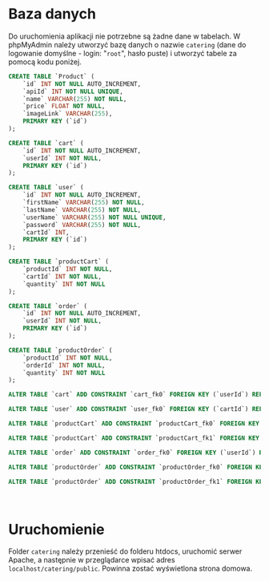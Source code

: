 <h1>Baza danych</h1>

Do uruchomienia aplikacji nie potrzebne są żadne dane w tabelach. W phpMyAdmin należy utworzyć bazę danych o nazwie ```catering``` (dane do logowanie domyślne - login: "```root```", hasło puste) i utworzyć tabele za pomocą kodu poniżej.

```sql
CREATE TABLE `Product` (
	`id` INT NOT NULL AUTO_INCREMENT,
	`apiId` INT NOT NULL UNIQUE,
	`name` VARCHAR(255) NOT NULL,
	`price` FLOAT NOT NULL,
	`imageLink` VARCHAR(255),
	PRIMARY KEY (`id`)
);

CREATE TABLE `cart` (
	`id` INT NOT NULL AUTO_INCREMENT,
	`userId` INT NOT NULL,
	PRIMARY KEY (`id`)
);

CREATE TABLE `user` (
	`id` INT NOT NULL AUTO_INCREMENT,
	`firstName` VARCHAR(255) NOT NULL,
	`lastName` VARCHAR(255) NOT NULL,
	`userName` VARCHAR(255) NOT NULL UNIQUE,
	`password` VARCHAR(255) NOT NULL,
	`cartId` INT,
	PRIMARY KEY (`id`)
);

CREATE TABLE `productCart` (
	`productId` INT NOT NULL,
	`cartId` INT NOT NULL,
	`quantity` INT NOT NULL
);

CREATE TABLE `order` (
	`id` INT NOT NULL AUTO_INCREMENT,
	`userId` INT NOT NULL,
	PRIMARY KEY (`id`)
);

CREATE TABLE `productOrder` (
	`productId` INT NOT NULL,
	`orderId` INT NOT NULL,
	`quantity` INT NOT NULL
);

ALTER TABLE `cart` ADD CONSTRAINT `cart_fk0` FOREIGN KEY (`userId`) REFERENCES `user`(`id`);

ALTER TABLE `user` ADD CONSTRAINT `user_fk0` FOREIGN KEY (`cartId`) REFERENCES `cart`(`id`);

ALTER TABLE `productCart` ADD CONSTRAINT `productCart_fk0` FOREIGN KEY (`productId`) REFERENCES `Product`(`id`);

ALTER TABLE `productCart` ADD CONSTRAINT `productCart_fk1` FOREIGN KEY (`cartId`) REFERENCES `cart`(`id`);

ALTER TABLE `order` ADD CONSTRAINT `order_fk0` FOREIGN KEY (`userId`) REFERENCES `user`(`id`);

ALTER TABLE `productOrder` ADD CONSTRAINT `productOrder_fk0` FOREIGN KEY (`productId`) REFERENCES `Product`(`id`);

ALTER TABLE `productOrder` ADD CONSTRAINT `productOrder_fk1` FOREIGN KEY (`orderId`) REFERENCES `order`(`id`);

```
  <br />

# Uruchomienie
Folder ```catering``` należy przenieść do folderu htdocs, uruchomić serwer Apache, a następnie w przeglądarce wpisać adres ```localhost/catering/public```. Powinna zostać wyświetlona strona domowa.

